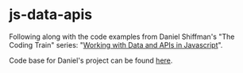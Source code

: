 # js-data-apis
Following along with the code examples from Daniel Shiffman's "The Coding Train" series: "[Working with Data and APIs in Javascript](https://www.youtube.com/watch?v=tc8DU14qX6I)".

Code base for Daniel's project can be found [here](https://github.com/CodingTrain/Intro-to-Data-APIs-JS).
